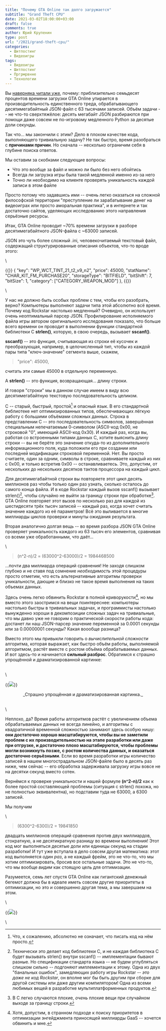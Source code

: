 ```yaml
---
title: "Почему GTA Online так долго загружается"
subtitle: "Grand Theft CPU"
date: 2021-03-02T18:00:00+03:00
draft: false
comments: true
author: Юрий Крупенин
type: post
url: "/2021/grand-theft-cpu/"
categories:
  - Шитпостинг
  - Видеоигры
tags:
  - Видеоигры
  - Шитпостинг
  - Пргрмрвнне
  - Технологии
---
```



Вы [наверняка читали уже](https://nee.lv/2021/02/28/How-I-cut-GTA-Online-loading-times-by-70/), почему: приблизительно семьдесят процентов времени загрузки GTA Online упирается в производительность единственного треда, обрабатывающего десятимегабайтный JSON-файл с 63 тысячами записей. Объём задачи -- не что-то сверхтяжёлое: десять мегабайт JSON разбираются при помощи даже совсем не по-игровому медленного Python за десятые доли секунды.

Так что... мы закончили с этим? Дело в плохом качестве кода, выполняющего тривиальную задачу? Не так быстро, время разобраться с **причинами причин**. Но сначала -- несколько ограничим себя в глубине поиска ответов.

Мы оставим за скобками следующие вопросы:

* Что это вообще за файл и можно ли было без него обойтись
* Всегда ли загрузка игры была такой медленной именно из-за него
* Точно ли необходимо на клиенте проверять уникальность каждой записи в этом файле

Просто потому что задавшись ими -- очень легко оказаться на сложной философской территории "преступление ли зарабатывание денег на видеоиграх или просто аморальная практика", и в интернете и так достаточно сайтов, уделяющих исследованию этого направления серьёзные ресурсы.


Итак, GTA Online проводит ~70% времени загрузки в разборе десятимегабайтного JSON-файла с ~63000 записей.

JSON это чуть более сложный .ini, человекочитаемый текстовый файл, содержащий структурированные описания объектов, что-то вроде этого:

\

{{<highlight json>}}
{
    "key": "WP_WCT_TINT_21_t2_v9_n2",
    "price": 45000,
    "statName": "CHAR_KIT_FM_PURCHASE20",
    "storageType": "BITFIELD",
    "bitShift": 7,
    "bitSize": 1,
    "category": ["CATEGORY_WEAPON_MOD"]
},
{{</highlight>}}

\

У нас не должно быть особых проблем с тем, чтобы его разобрать, верно? Компьютеры выполняют задачи типа этой абсолютно всё время. Почему код Rockstar настолько медленный? Очевидно, он использует очень неоптимальный парсер JSON. Профилирование исполняемого файла игры автором оригинального исследования показало, что больше всего времени он проводит в выполнении функции стандартной библиотеки C **strlen()**, которую, в свою очередь, вызывает **sscanf()**.

**sscanf()** -- это функция, считывающая из строки её кусочек и преобразующая, например, в целочисленный тип, чтобы из каждой пары типа "ключ-значение" сегмента выше, скажем, 

>"price": 45000,

считать эти самые 45000 в отдельную переменную.

А **strlen()** -- это функция, возвращающая... длину строки.

И говоря "строки" мы в данном случае имеем в виду всю десятимегабайтную текстовую последовательность целиком.

С -- старый, быстрый, простой[^mark1] и опасный язык. В его стандартной библиотеке нет оптимизированных типов, обеспечивающих лёгкую работу с большими объёмами сложных данных. Строка в представлении C -- это последовательность символов, завершённая специальным непечатаемым 0-символом (ASCII-код 0x00, не строковой "0", имеющий ASCII-код 0x30). И каждый раз, когда вы, работая со встроенными типами данных С, хотите выяснить длину строки -- вы не берёте это значение откуда-то из дополнительного информационного поля, куда положили его при создании или последней модификации строковой переменной. Нет. Вы просто считаете, один за одним, символы в строке, сравниваете каждый из них с 0x00, и только встретив 0x00 -- останавливаетесь. Это, допустим, от нескольких до нескольких десятков тактов процессора на каждый цикл.

Для десятимегабайтной строки вы повторяете этот цикл десять миллионов раз чтобы только один раз узнать, сколько осталось до самого конца файла. И в коде Rockstar каждый вызов sscanf() вызывает strlen()[^mark2], чтобы случайно не выйти за границу строки при обработке[^mark3]. GTA Online повторяет этот вызов по несколько раз для каждой из шестидесяти трёх тысяч записей -- каждый раз, когда хочет считать значение каждого из её параметров! Всё это выливается в многие миллиарды циклов проверки и минуты ожидания результата.

Вторая аналогично долгая вещь -- во время разбора JSON GTA Online проверяет уникальность каждого из 63 тысяч его элементов, сравнивая со всеми уже обработанными, что даёт...

\

>(n^2-n)/2 = (63000^2-63000)/2 = 1984468500



 ...почти два миллиарда операций сравнения! Не заходя слишком глубоко и не ставя под сомнение _необходимость_ этой процедуры просто отметим, что есть альтернативные алгоритмы проверки уникальности, дающие и близко не такое время выполнения на таких объемах данных.

Здесь очень легко обвинить Rockstar в полной криворукости[^mark4], но мы вместо этого заостримся на вещи поинтереснее: компьютеры настолько быстры в тривиальных задачах, и программисты настолько вынужденно хороши в декомпозиции сложных задач на тривиальные, что мы давно уже не говорим о практической скорости работы кода: достанет ли наш JSON-парсер значение переменной за 0.0001 секунды или за 0.00000001 секунды? Какая воообще разница?

Вместо этого мы привыкли говорить о _вычислительной сложности_ алгоритма, которая выражает, как быстро объём работы, выполняемой алгоритмом, растёт вместе с ростом объёма обрабатываемых данных. И вот здесь-то и начинается **сильный разброс**. Обратимся к страшно упрощённой и драматизированной картинке:

\
\

{{<img src="images/1">}}
<center>_Страшно упрощённая и драматизированная картинка._</center>

\
\



Неплохо, да? Время работы алгоритмов растёт с увеличением объема обрабатываемых данных не всегда линейно, и алгоритмы с квадратичной временной сложностью занимают здесь особую нишу: **они достаточно хорошо масштабируются, чтобы вы не заметили проблем с их производительностью на этапе разработки или даже при отгрузке, и достаточно плохо масштабируются, чтобы проблемы могли возникнуть позже, с ростом количества данных, и оказаться достаточно серьёзными**. Если во время разработки игры количество записей в нашем многострадальном JSON-файле было в десять раз ниже, чем сейчас -- его обработка задерживала загрузку игры вовсе не на десятки секунд вместо сотен.

Вернёмся к проверке уникальности и нашей формуле **(n^2-n)/2** как к более простой составляющей проблемы (ситуация с strlen() похожа, но не полностью эквивалентна), но подставим туда не 63000, а 6300 записей.

Мы получим 

\

>(6300^2-6300)/2 = 19841850

двадцать миллионов операций сравнения против двух миллиардов, стократную, а не десятикратную разницу во времени выполнения! Этот код мог выполняться десятые доли или единицы секунд на стадии разработки! И тут уже вступала в дело совсем другая математика: этот код выполняется _один раз_, а не каждый фрейм, это не что-то, что мы хотим оптимизировать, бросив все остальные задачи. Это не что-то, что мы вообще _видим_ как стоящую цель для оптимизации.

Разумеется, семь лет спустя GTA Online как гигантский денежный бегемот должна бы в идеале иметь совсем другие приоритеты в оптимизации, но это и совершенно другая тема, а мы завершаем на этом.

\

{{<img src="images/2">}}

\


[^mark1]: Что, к сожалению, абсолютно не означает, что писать код на нём просто.
[^mark2]: Технически это делает код библиотеки C, и не каждая библиотека C будет вызывать strlen() внутри sscanf() -- имплементации бывают разные. Но спецификации стандарта языка -- не будем углубляться слишком сильно -- _подгоняют_ имплементации к этому. Одна из двух "банальных ошибок", замедляющих работу игры Rockstar -- _это даже не код Rockstar_, он вполне мог бы быть другим при сборке для другой системы или даже другим компилятором! Одна из всеми любимых вещей в разработке мультиплатформенных продуктов.
[^mark3]: В C легко случаются плохие, _очень_ плохие вещи при случайном выходе за границу строки.
[^mark4]: Хотя, допустим, в странном подходе к поиску приоритетов в оптимизации энгейджмента приносящей миллиарды GaaS -- хочется обвинить и мне.